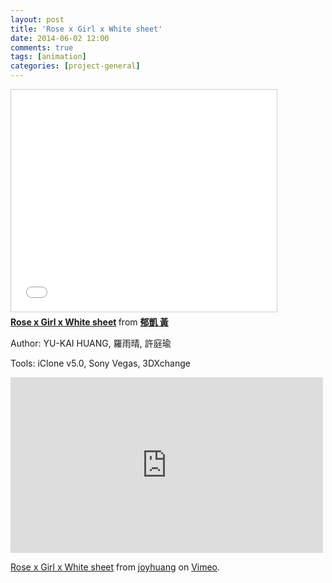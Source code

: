 ```yaml
---
layout: post
title: 'Rose x Girl x White sheet'
date: 2014-06-02 12:00
comments: true
tags: [animation]
categories: [project-general]
---
```


<iframe src="//www.slideshare.net/slideshow/embed_code/key/fOujEusdsqvyol" width="425" height="355" frameborder="0" marginwidth="0" marginheight="0" scrolling="no" style="border:1px solid #CCC; border-width:1px; margin-bottom:5px; max-width: 100%;" allowfullscreen> </iframe> <div style="margin-bottom:5px"> <strong> <a href="//www.slideshare.net/ssuser75e5ed/rose-x-girl-x-white-sheet" title="Rose x Girl x White sheet" target="_blank">Rose x Girl x White sheet</a> </strong> from <strong><a href="//www.slideshare.net/ssuser75e5ed" target="_blank">郁凱 黃</a></strong> </div>

Author: YU-KAI HUANG, 羅雨晴, 許庭瑜

Tools: iClone v5.0, Sony Vegas, 3DXchange

<iframe src="https://player.vimeo.com/video/138976818" width="500" height="281" frameborder="0" webkitallowfullscreen mozallowfullscreen allowfullscreen></iframe> <p><a href="https://vimeo.com/138976818">Rose x Girl x White sheet</a> from <a href="https://vimeo.com/user43769491">joyhuang</a> on <a href="https://vimeo.com">Vimeo</a>.</p>
